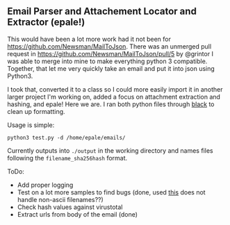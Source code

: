 ## Email Parser and Attachement Locator and Extractor (epale!)

This would have been a lot more work had it not been for https://github.com/Newsman/MailToJson. There was an unmerged pull  request in https://github.com/Newsman/MailToJson/pull/5 by @grintor I was able to merge into mine to make everything python 3 compatible. Together, that let me very quickly take an email and put it into json using Python3. 

I took that, converted it to a class so I could more easily import it in another larger project I'm working on, added a focus on attachment extraction and hashing, and epale! Here we are. I ran both python files through [black](https://pypi.org/project/black/) to clean up formatting.

Usage is simple:

~~~
python3 test.py -d /home/epale/emails/
~~~

Currently outputs into `./output` in the working directory and names files following the `filename_sha256hash` format. 

ToDo:
- Add proper logging
- Test on a lot more samples to find bugs (done, used [this](https://github.com/mikel/mail/tree/master/spec/fixtures) does not handle non-ascii filenames??)
- Check hash values against virustotal
- Extract urls from body of the email (done)
